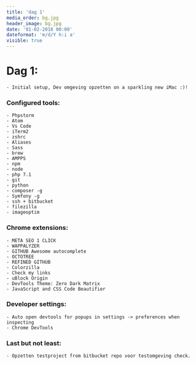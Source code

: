 ```yaml
---
title: 'dag 1'
media_order: bg.jpg
header_image: bg.jpg
date: '01-02-2018 00:00'
dateformat: 'm/d/Y h:i a'
visible: true
---
```


# Dag 1:

    - Initial setup, Dev omgeving opzetten on a sparkling new iMac :)!

### Configured tools:

	- Phpstorm
    - Atom 
    - Vs Code
    - iTerm2
    - zshrc
    - Aliases
    - Sass
    - brew    
    - AMPPS
    - npm
    - node
    - php 7.1
    - git
    - python
    - composer -g
    - Symfony -g
    - ssh + bitbucket
    - filezilla
    - imageoptim

### Chrome extensions:
     
    - META SEO 1 CLICK
    - WAPPALYZER
    - GITHUB Awesome autocomplete
    - OCTOTREE
    - REFINED GITHUB
    - Colorzilla
    - Check my links
    - uBlock Origin
    - DevTools Theme: Zero Dark Matrix
    - JavaScript and CSS Code Beautifier
    
### Developer settings:
   
	- Auto open devtools for popups in settings -> preferences when inspecting
    - Chrome DevTools

### Last but not least:
 
	- Opzetten testproject from bitbucket repo voor testomgeving check.



